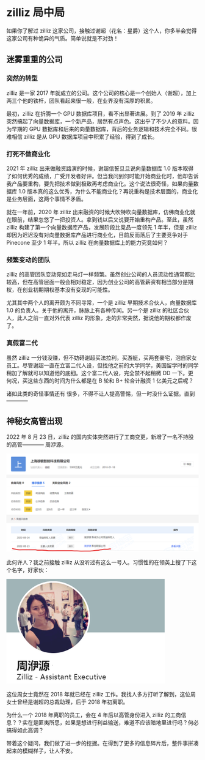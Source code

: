 # zilliz 局中局

如果你了解过 zilliz 这家公司，接触过谢超（花名：星爵）这个人，你多半会觉得这家公司有种诡异的气质。简单说就是不对劲！

## 迷雾重重的公司

### 突然的转型

zilliz 是一家 2017 年就成立的公司。这个公司的核心是一个创始人（谢超），加上两三个他的铁杆，团队看起来很一般，在业界没有深厚的积累。

最初，zilliz 在折腾一个 GPU 数据库项目，看不出显著进展。到了 2019 年 zilliz 突然搞起了向量数据库，一个新产品，居然有点声色。这出乎了不少人的意料。因为早期的 GPU 数据库和后来的向量数据库，背后的业务逻辑和技术完全不同。很难相信 zilliz 是从 GPU 数据库项目中积累了经验，得到了成长。

### 打死不做商业化

2021 年 zilliz 出来做融资路演的时候，谢超信誓旦旦说向量数据库 1.0 版本取得了如何优秀的成绩，广受开发者好评。但当我问到何时能开始商业化时，他却告诉我产品要重构，要先把技术做到极致再考虑商业化。这个说法很奇怪，如果向量数据库 1.0 版本真的这么优秀，为什么不能商业化？再说重构是技术层面的，商业化是业务层面，这两个事情不矛盾。

就在一年前，2020 年 zilliz 出来融资的时候大吹特吹向量数据库，仿佛商业化就在眼前，结果忽悠了一把投资人。拿到钱以后又说要开始重构产品。至此，虽然 zilliz 构建了第一个向量数据库产品，发展阶段比竞品一度领先 1 年半，但是 zilliz 却因为迟迟没有对向量数据库产品进行商业化，目前反而落后了主要竞争对手 Pinecone 至少 1 年半。所以 zilliz 在向量数据库上的能力究竟如何？

### 频繁变动的团队

zilliz 的高管团队变动宛如走马灯一样频繁。虽然创业公司的人员流动性通常都比较高，但在高管层面一般会相对稳定，因为创业公司的高管薪资有相当部分是期权，在创业初期期权基本没有变现的可能性。

尤其其中两个人的离开颇为不同寻常，一个是 zilliz 早期技术合伙人，向量数据库 1.0 的负责人。关于他的离开，脉脉上有各种传闻。另一个是 zilliz 的社区合伙人，此人之前一直对外代表 zilliz 的形象，走的非常突然，据说他的期权都作废了。

### 真假富二代

虽然 zilliz 一分钱没赚，但不妨碍谢超买法拉利，买游艇，买两套豪宅，泡自家女员工。尽管谢超一直在立富二代人设，但找他之前的大学同学，美国留学时的同学稍加了解就可以知道他的底细。这个富二代人设，完全禁不起稍微 DD 一下。更何况，买这些东西的时间为什么都是在 B 轮和 B+ 轮合计融资 1 亿美元之后呢？

诸如此类的奇怪事情还有 很多，不得不让人提高警惕，但一时没什么证据。直到————


## 神秘女高管出现

2022 年 8 月 23 日，zilliz 的国内实体突然进行了工商变更，新增了一名不持股的高管————
周洢源。

![新增高管](images/img001.png)

此何许人？我之前接触 zilliz 从没听过有这么一号人。习惯性的在领英上搜了下这个名字，好家伙：

![周洢源](images/img002.png)

这位周女士竟然在 2018 年就已经在 zilliz 工作。我找人多方打听了解到，这位周女士曾经是谢超的总裁助理，后于 2018 年初离职。

为什么一个 2018 年离职的员工，会在 4 年后以高管身份进入 zilliz 的工商信息？？实在是匪夷所思，如果是想进行利益输送，难道不应该暗地里进行吗？何必搞得如此高调？

带着这个疑问，我们做了进一步的挖掘。在得到了更多的信息碎片后，整件事拼凑起来的模糊样子，让人不安。


